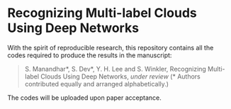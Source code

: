# Recognizing Multi-label Clouds Using Deep Networks

With the spirit of reproducible research, this repository contains all the codes required to produce the results in the manuscript: 

> S. Manandhar\*, S. Dev\*, Y. H. Lee and S. Winkler, Recognizing Multi-label Clouds Using Deep Networks, *under review* (\* Authors contributed equally and arranged alphabetically.)

The codes will be uploaded upon paper acceptance. 
